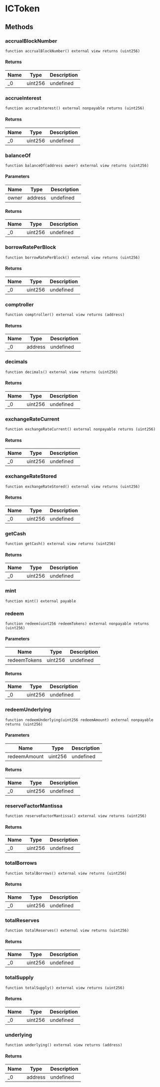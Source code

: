 # ICToken









## Methods

### accrualBlockNumber

```solidity
function accrualBlockNumber() external view returns (uint256)
```






#### Returns

| Name | Type | Description |
|---|---|---|
| _0 | uint256 | undefined |

### accrueInterest

```solidity
function accrueInterest() external nonpayable returns (uint256)
```






#### Returns

| Name | Type | Description |
|---|---|---|
| _0 | uint256 | undefined |

### balanceOf

```solidity
function balanceOf(address owner) external view returns (uint256)
```





#### Parameters

| Name | Type | Description |
|---|---|---|
| owner | address | undefined |

#### Returns

| Name | Type | Description |
|---|---|---|
| _0 | uint256 | undefined |

### borrowRatePerBlock

```solidity
function borrowRatePerBlock() external view returns (uint256)
```






#### Returns

| Name | Type | Description |
|---|---|---|
| _0 | uint256 | undefined |

### comptroller

```solidity
function comptroller() external view returns (address)
```






#### Returns

| Name | Type | Description |
|---|---|---|
| _0 | address | undefined |

### decimals

```solidity
function decimals() external view returns (uint256)
```






#### Returns

| Name | Type | Description |
|---|---|---|
| _0 | uint256 | undefined |

### exchangeRateCurrent

```solidity
function exchangeRateCurrent() external nonpayable returns (uint256)
```






#### Returns

| Name | Type | Description |
|---|---|---|
| _0 | uint256 | undefined |

### exchangeRateStored

```solidity
function exchangeRateStored() external view returns (uint256)
```






#### Returns

| Name | Type | Description |
|---|---|---|
| _0 | uint256 | undefined |

### getCash

```solidity
function getCash() external view returns (uint256)
```






#### Returns

| Name | Type | Description |
|---|---|---|
| _0 | uint256 | undefined |

### mint

```solidity
function mint() external payable
```






### redeem

```solidity
function redeem(uint256 redeemTokens) external nonpayable returns (uint256)
```





#### Parameters

| Name | Type | Description |
|---|---|---|
| redeemTokens | uint256 | undefined |

#### Returns

| Name | Type | Description |
|---|---|---|
| _0 | uint256 | undefined |

### redeemUnderlying

```solidity
function redeemUnderlying(uint256 redeemAmount) external nonpayable returns (uint256)
```





#### Parameters

| Name | Type | Description |
|---|---|---|
| redeemAmount | uint256 | undefined |

#### Returns

| Name | Type | Description |
|---|---|---|
| _0 | uint256 | undefined |

### reserveFactorMantissa

```solidity
function reserveFactorMantissa() external view returns (uint256)
```






#### Returns

| Name | Type | Description |
|---|---|---|
| _0 | uint256 | undefined |

### totalBorrows

```solidity
function totalBorrows() external view returns (uint256)
```






#### Returns

| Name | Type | Description |
|---|---|---|
| _0 | uint256 | undefined |

### totalReserves

```solidity
function totalReserves() external view returns (uint256)
```






#### Returns

| Name | Type | Description |
|---|---|---|
| _0 | uint256 | undefined |

### totalSupply

```solidity
function totalSupply() external view returns (uint256)
```






#### Returns

| Name | Type | Description |
|---|---|---|
| _0 | uint256 | undefined |

### underlying

```solidity
function underlying() external view returns (address)
```






#### Returns

| Name | Type | Description |
|---|---|---|
| _0 | address | undefined |




